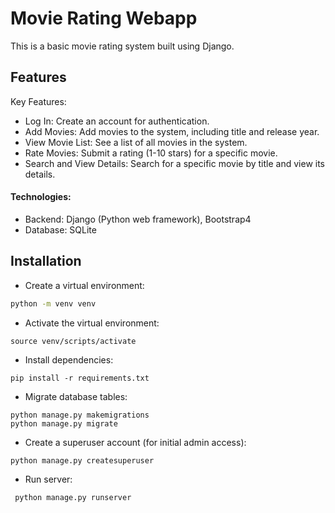 
# Movie Rating Webapp

This is a basic movie rating system built using Django.





## Features
Key Features:
- Log In: Create an account for authentication.
- Add Movies: Add movies to the system, including title and  release year.
- View Movie List: See a list of all movies in the system.
- Rate Movies: Submit a rating (1-10 stars) for a specific movie.
- Search and View Details: Search for a specific movie by title and view its details.





#### Technologies:

- Backend: Django (Python web framework), Bootstrap4
- Database: SQLite



## Installation

- Create a virtual environment:
 ``` bash 
 python -m venv venv
 ```
- Activate the virtual environment: 
```
source venv/scripts/activate 
```
- Install dependencies: 
```
pip install -r requirements.txt
```
- Migrate database tables: 
```
python manage.py makemigrations
python manage.py migrate
```
- Create a superuser account (for initial admin access):
``` 
python manage.py createsuperuser
```
- Run server:
```
 python manage.py runserver
 ```

 
    